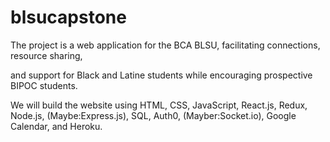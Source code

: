 # blsucapstone

The project is a web application for the BCA BLSU, facilitating connections, resource sharing, 

and support for Black and Latine students while encouraging prospective BIPOC students. 

We will build the website using HTML, CSS, JavaScript, React.js, Redux, Node.js, (Maybe:Express.js), SQL, Auth0, (Mayber:Socket.io), Google Calendar, and Heroku.
